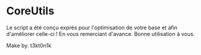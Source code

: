 # CoreUtils

Le script a été conçu exprès pour l'optimisation de votre base et afin d'améliorer celle-ci !
En vous remerciant d'avance.
Bonne utilisation à vous.

Make by. t3kt0n1k
